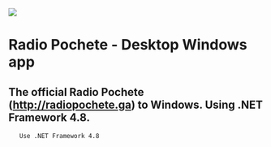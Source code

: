 ![](https://image.prntscr.com/image/oTVR0P5hTBicEoEm78QESQ.png)

# Radio Pochete - Desktop Windows app

## The official Radio Pochete (http://radiopochete.ga) to Windows. Using .NET Framework 4.8.


```Build using Visual Studio 2019.
   Use .NET Framework 4.8
   ```
